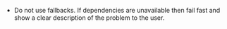 - Do not use fallbacks. If dependencies are unavailable then fail fast and show a clear description of the problem to the user.